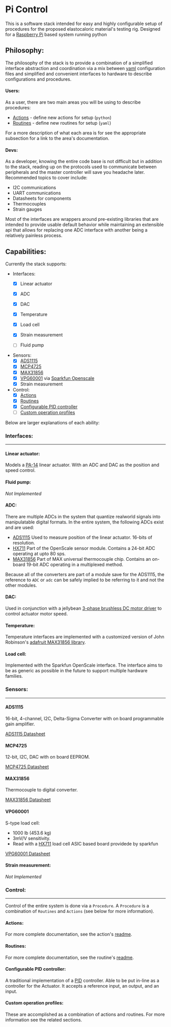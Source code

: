 # Pi Control
This is a software stack intended for easy and highly configurable setup of procedures for the proposed elastocaloric material's testing rig. Designed for a [Raspberry Pi][rpi] based system running python

## Philosophy:
The philosophy of the stack is to provide a combination of a simplified interface abstraction and coordination via a mix between [yaml][yaml] configuration files and simplified and convenient interfaces to hardware to describe configurations and procedures.

#### Users:
As a user, there are two main areas you will be using to describe procedures:
- [Actions](#actions) - define new actions for setup (`python`)
- [Routines](#routines) - define new routines for setup (`yaml`)

For a more description of what each area is for see the appropriate subsection for a link to the area's documentation.

#### Devs:
As a developer, knowing the entire code base is not difficult but in addition to the stack,
 reading up on the protocols used to communicate between peripherals and the master controller will save you headache later. Recommended topics to cover include:
- I2C communications
- UART communications
- Datasheets for components
- Thermocouples
- Strain gauges

Most of the interfaces are wrappers around pre-existing libraries that are intended to provide usable default behavior while maintaining an extensible api that allows for replacing one ADC interface with another being a relatively painless process.


## Capabilities:
Currently the stack supports:

- Interfaces:
	- [x] Linear actuator
	- [x] ADC
    - [x] DAC
    - [x] Temperature
    - [x] Load cell
    - [x] Strain measurement
    - [ ] Fluid pump


- Sensors:
    - [x] [ADS1115](#ads1115)
    - [x] [MCP4725](#mcp4725)
    - [x] [MAX31856](#max31856)
    - [x] [VPG60001](#vpg60001) via [Sparkfun Openscale][openscale]
    - [x] Strain measurement
- Control:
	- [x] [Actions](#actions)
    - [x] [Routines](#routines)
    - [x] [Configurable PID controller](#configurable-pid-controller)
    - [ ] [Custom operation profiles](#custom-operation-profiles)

Below are larger explanations of each ability:

### Interfaces:
---
#### Linear actuator:
Models a [PA-14][pa14] linear actuator. With an ADC and DAC as the position and speed control.

#### Fluid pump:

_*Not Implemented*_


#### ADC:

There are multiple ADCs in the system that quantize realworld signals into manipulatable digital formats. In the entire system, the following ADCs exist and are used:
- [ADS1115][ads1115] Used to measure position of the linear actuator. 16-bits of resolution.
- [HX711][hx711] Part of the OpenScale sensor module. Contains a 24-bit ADC operating at upto 80 sps.
- [MAX31856][max31856] Part of MAX universal thermocouple chip. Contains an on-board 19-bit ADC operating in a multiplexed method.

Because all of the converters are part of a module save for the ADS1115, the reference to `ADC` or `adc` can be safely implied to be referring to it and not the other modules.

#### DAC:

Used in conjunction with a jellybean [3-phase brushless DC motor driver](https://www.progressiveautomations.com/lc-241) to control actuator motor speed.

#### Temperature:

Temperature interfaces are implemented with a customized version of John Robinson's [adafruit MAX31856 library][adafruit_github_python].

#### Load cell:

Implemented with the Sparkfun OpenScale interface. The interface aims to be as generic as possible in the future to support multiple hardware families.

### Sensors:
---
#### ADS1115
16-bit, 4-channel, I2C,  Delta-Sigma Converter with on board programmable gain amplifier.

[ADS1115 Datasheet][ads1115]

#### MCP4725
12-bit, I2C, DAC with on board EEPROM.

[MCP4725 Datasheet][mcp4725]

#### MAX31856
Thermocouple to digital converter.

[MAX31856 Datasheet][max31856]

#### VPG60001
S-type load cell:
- 1000 lb (453.6 kg)
- 3mV/V sensitivity.
- Read with a [HX711][hx711] load cell ASIC based board providede by sparkfun

[VPG60001 Datasheet][vpg60001]

#### Strain measurement:

_*Not Implemented*_

### Control:
---

Control of the entire system is done via a `Procedure`. A `Procedure` is a combination of `Routines` and `Actions` (see below for more information).

#### Actions:

For more complete documentation, see the action's [readme][actions].

#### Routines:

For more complete documentation, see the routine's [readme][routines].

#### Configurable PID controller:

A traditional implementation of a [PID][pid] controller. Able to be put in-line as a controller for the Actuator. It accepts a reference input, an output, and an input.

#### Custom operation profiles:

These are accomplished as a combination of actions and routines. For more information see the related sections.

[//]:#(refs)

[rpi]: https://www.raspberrypi.org/
[yaml]: https://learnxinyminutes.com/docs/yaml/
[actions]: src/orchestration/actions/readme.md
[routines]: src/orchestration/routines/readme.md
[max31856]: https://datasheets.maximintegrated.com/en/ds/MAX31856.pdf
[adafruit_github_python]: https://github.com/johnrbnsn/Adafruit_Python_MAX31856
[ads1115]: http://www.ti.com/lit/ds/symlink/ads1115.pdf
[mcp4725]: http://ww1.microchip.com/downloads/en/DeviceDoc/22039d.pdf
[vpg60001]: http://docs.vpgtransducers.com/?id=2686
[openscale]: https://www.sparkfun.com/products/13261
[hx711]: http://www.aviaic.com/Download/hx711_brief_en.pdf.pdf
[pa14]: https://www.progressiveautomations.com/media/catalog/pdf/Mini_Linear_Actuator_PA-14.pdf
[pid]: https://en.wikipedia.org/wiki/PID_controller
